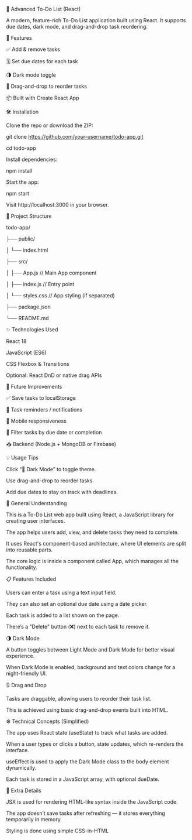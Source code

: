 📝 Advanced To-Do List (React) 

A modern, feature-rich To-Do List application built using React. It supports due dates, dark mode, and drag-and-drop task reordering.

🚀 Features

✅ Add & remove tasks

🗓 Set due dates for each task

🌗 Dark mode toggle

🔀 Drag-and-drop to reorder tasks

📦 Built with Create React App

🛠️ Installation

Clone the repo or download the ZIP:

git clone https://github.com/your-username/todo-app.git

cd todo-app

Install dependencies:

npm install

Start the app:

npm start

Visit http://localhost:3000 in your browser.

📁 Project Structure

todo-app/

├── public/

│   └── index.html

├── src/

│   ├── App.js        // Main App component

│   ├── index.js      // Entry point

│   └── styles.css    // App styling (if separated)

├── package.json

└── README.md

✨ Technologies Used

React 18

JavaScript (ES6)

CSS Flexbox & Transitions

Optional: React DnD or native drag APIs

🧠 Future Improvements

✅ Save tasks to localStorage

🔔 Task reminders / notifications

📱 Mobile responsiveness

🧩 Filter tasks by due date or completion

📥 Backend (Node.js + MongoDB or Firebase)

💡 Usage Tips

Click “🌙 Dark Mode” to toggle theme.

Use drag-and-drop to reorder tasks.

Add due dates to stay on track with deadlines.

🔰 General Understanding

This is a To-Do List web app built using React, a JavaScript library for creating user interfaces.

The app helps users add, view, and delete tasks they need to complete.

It uses React's component-based architecture, where UI elements are split into reusable parts.

The core logic is inside a component called App, which manages all the functionality.

📋 Features Included

Users can enter a task using a text input field.

They can also set an optional due date using a date picker.

Each task is added to a list shown on the page.

There’s a "Delete" button (❌) next to each task to remove it.

🌗 Dark Mode

A button toggles between Light Mode and Dark Mode for better visual experience.

When Dark Mode is enabled, background and text colors change for a night-friendly UI.

🔃 Drag and Drop

Tasks are draggable, allowing users to reorder their task list.

This is achieved using basic drag-and-drop events built into HTML.

⚙️ Technical Concepts (Simplified)

The app uses React state (useState) to track what tasks are added.

When a user types or clicks a button, state updates, which re-renders the interface.

useEffect is used to apply the Dark Mode class to the body element dynamically.

Each task is stored in a JavaScript array, with optional dueDate.

🧪 Extra Details

JSX is used for rendering HTML-like syntax inside the JavaScript code.

The app doesn’t save tasks after refreshing — it stores everything temporarily in memory.

Styling is done using simple CSS-in-HTML <style>, no external CSS files needed.

Everything runs in the browser — no backend or database is used.


⚠️ Challenges Faced in Building the Advanced To-Do List (React)

Setting Up Create React App

Installing dependencies and initializing the project correctly using npx create-react-app required attention, especially with npm version mismatches or missing packages.

Managing Component State

Handling multiple state variables (e.g., task list, due date, dark mode) using useState and useEffect became complex as features grew.

Implementing Drag-and-Drop

Native HTML5 drag-and-drop events (onDragStart, onDrop, onDragOver) were tricky to manage, especially ensuring smooth reordering logic.

Dark Mode Toggle

Dynamically switching themes required toggling class names on the root DOM element and maintaining consistent styling across components.

Date Input Validation

Ensuring the due date was valid, properly formatted, and compatible across browsers was slightly inconsistent without using a date-picker library.

Responsive Styling

Making sure the layout looked good across different devices required fine-tuning CSS (especially for list items and input fields).

No Persistent Storage

Since this was a frontend-only app, all data was lost on refresh — introducing localStorage or backend integration would have added persistence.

Keeping UI Minimal Yet Functional

Balancing a clean interface while providing essential features (like delete, reorder, dark mode) was a UI/UX design challenge.

React Version Compatibility

React 18 brought some changes to ReactDOM.createRoot() — adjusting older tutorials/code samples to the new API required awareness.

Error Handling for Edge Cases

Handling cases like empty task input, missing due dates, or accidental drag drops required additional conditional logic.

Bundler & Dependency Warnings

Warnings from outdated packages, deprecated dependencies, or React Scripts often showed up during npm install or npm start.

Running the App on Windows

Some systems didn’t have Node.js or npm preinstalled. Running commands like npm start required ensuring Node was correctly set up in the PATH.

Package Vulnerabilities in npm

Using npm audit revealed moderate to high vulnerabilities in dependencies, which needed review or optional npm audit fix.

Handling Dynamic Keys for List Items

Generating unique keys for list rendering to avoid React warnings was important to prevent rendering bugs.

Maintaining Accessibility

Ensuring buttons, input fields, and drag interactions were keyboard-navigable and accessible to screen readers added complexity.


